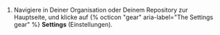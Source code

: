 1. Navigiere in Deiner Organisation oder Deinem Repository zur Hauptseite, und klicke auf {% octicon "gear" aria-label="The Settings gear" %} **Settings** (Einstellungen).